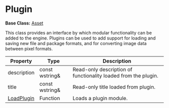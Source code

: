 # Plugin #

**Base Class:** [Asset](API_Asset.md)

This class provides an interface by which modular functionality can be added to the engine. Plugins can be used to add support for loading and saving new file and package formats, and for converting image data between pixel formats.

| Property | Type | Description |
| ----- | ----- | ----- |
| description | const wstring& | Read-only description of functionality loaded from the plugin. |
| title | const wstring& | Read-only title loaded from plugin. |
| [LoadPlugin](API_LoadPlugin.md) | Function | Loads a plugin module. |


